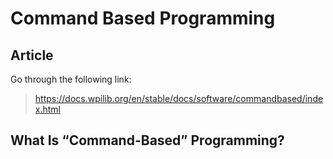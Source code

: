 # Command Based Programming

## Article
Go through the following link:
> https://docs.wpilib.org/en/stable/docs/software/commandbased/index.html


## What Is “Command-Based” Programming?
